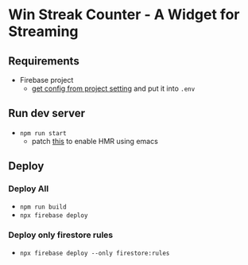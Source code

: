# Win Streak Counter - A Widget for Streaming

## Requirements

- Firebase project
  - [get config from project setting](https://support.google.com/firebase/answer/7015592?ref_topic=6400762) and put it into `.env`

## Run dev server

- `npm run start`
  - patch [this](https://github.com/facebook/create-react-app/pull/10706) to enable HMR using emacs

## Deploy

### Deploy All

- `npm run build`
- `npx firebase deploy`

### Deploy only firestore rules

- `npx firebase deploy --only firestore:rules`

